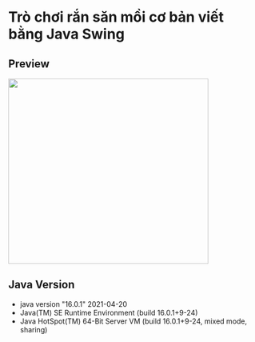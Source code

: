 # Trò chơi rắn săn mồi cơ bản viết bằng Java Swing

## Preview

<image width="400px" height="370" src="preview_game.gif">

## Java Version

- java version "16.0.1" 2021-04-20
- Java(TM) SE Runtime Environment (build 16.0.1+9-24)
- Java HotSpot(TM) 64-Bit Server VM (build 16.0.1+9-24, mixed mode, sharing)
